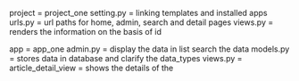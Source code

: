 project = project_one 
    setting.py = linking templates and installed apps
    urls.py = url paths for home, admin, search and detail pages
    views.py = renders the information on the basis of id

app = app_one 
    admin.py = display the data in list
               search the data
    models.py = stores data in database and clarify the data_types
    views.py = 
                article_detail_view = shows the details of the 
